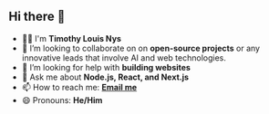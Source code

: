 ## Hi there 👋

- 🧑‍💻 I'm **Timothy Louis Nys**
- 👯 I’m looking to collaborate on on **open-source projects** or any innovative leads that involve AI and web technologies.
- 🤔 I’m looking for help with **building websites**
- 💬 Ask me about **Node.js, React, and Next.js**
- 📫 How to reach me: **[Email me](mailto:timothynys93@outlook.com)**
- 😄 Pronouns: **He/Him**